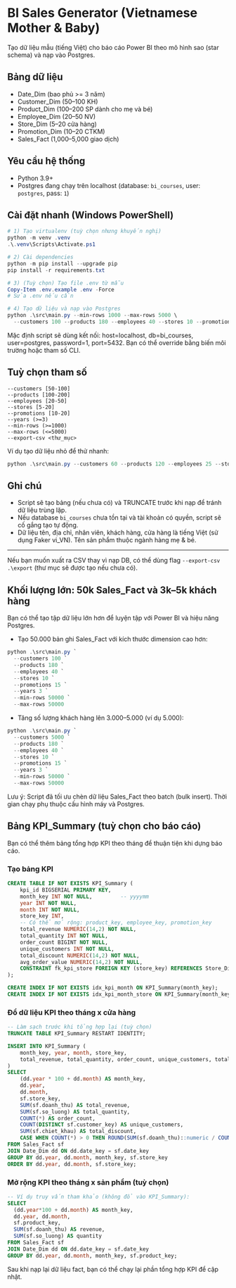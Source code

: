 # BI Sales Generator (Vietnamese Mother & Baby)

Tạo dữ liệu mẫu (tiếng Việt) cho báo cáo Power BI theo mô hình sao (star schema) và nạp vào Postgres.

## Bảng dữ liệu
- Date_Dim (bao phủ >= 3 năm)
- Customer_Dim (50–100 KH)
- Product_Dim (100–200 SP dành cho mẹ và bé)
- Employee_Dim (20–50 NV)
- Store_Dim (5–20 cửa hàng)
- Promotion_Dim (10–20 CTKM)
- Sales_Fact (1,000–5,000 giao dịch)

## Yêu cầu hệ thống
- Python 3.9+
- Postgres đang chạy trên localhost (database: `bi_courses`, user: `postgres`, pass: `1`)

## Cài đặt nhanh (Windows PowerShell)
```powershell
# 1) Tạo virtualenv (tuỳ chọn nhưng khuyến nghị)
python -m venv .venv
.\.venv\Scripts\Activate.ps1

# 2) Cài dependencies
python -m pip install --upgrade pip
pip install -r requirements.txt

# 3) (Tuỳ chọn) Tạo file .env từ mẫu
Copy-Item .env.example .env -Force
# Sửa .env nếu cần

# 4) Tạo dữ liệu và nạp vào Postgres
python .\src\main.py --min-rows 1000 --max-rows 5000 \
  --customers 100 --products 180 --employees 40 --stores 10 --promotions 15 --years 3
```

Mặc định script sẽ dùng kết nối: host=localhost, db=bi_courses, user=postgres, password=1, port=5432. Bạn có thể override bằng biến môi trường hoặc tham số CLI.

## Tuỳ chọn tham số
```
--customers [50-100]
--products [100-200]
--employees [20-50]
--stores [5-20]
--promotions [10-20]
--years (>=3)
--min-rows (>=1000)
--max-rows (<=5000)
--export-csv <thư_mục>
```

Ví dụ tạo dữ liệu nhỏ để thử nhanh:
```powershell
python .\src\main.py --customers 60 --products 120 --employees 25 --stores 8 --promotions 12 --years 3 --min-rows 1200 --max-rows 2400
```

## Ghi chú
- Script sẽ tạo bảng (nếu chưa có) và TRUNCATE trước khi nạp để tránh dữ liệu trùng lặp.
- Nếu database `bi_courses` chưa tồn tại và tài khoản có quyền, script sẽ cố gắng tạo tự động.
- Dữ liệu tên, địa chỉ, nhân viên, khách hàng, cửa hàng là tiếng Việt (sử dụng Faker vi_VN). Tên sản phẩm thuộc ngành hàng mẹ & bé.

---

Nếu bạn muốn xuất ra CSV thay vì nạp DB, có thể dùng flag `--export-csv .\export` (thư mục sẽ được tạo nếu chưa có).

## Khối lượng lớn: 50k Sales_Fact và 3k–5k khách hàng

Bạn có thể tạo tập dữ liệu lớn hơn để luyện tập với Power BI và hiệu năng Postgres.

- Tạo 50.000 bản ghi Sales_Fact với kích thước dimension cao hơn:

```powershell
python .\src\main.py `
  --customers 100 `
  --products 180 `
  --employees 40 `
  --stores 10 `
  --promotions 15 `
  --years 3 `
  --min-rows 50000 `
  --max-rows 50000
```

- Tăng số lượng khách hàng lên 3.000–5.000 (ví dụ 5.000):

```powershell
python .\src\main.py `
  --customers 5000 `
  --products 180 `
  --employees 40 `
  --stores 10 `
  --promotions 15 `
  --years 3 `
  --min-rows 50000 `
  --max-rows 50000
```

Lưu ý: Script đã tối ưu chèn dữ liệu Sales_Fact theo batch (bulk insert). Thời gian chạy phụ thuộc cấu hình máy và Postgres.

## Bảng KPI_Summary (tuỳ chọn cho báo cáo)

Bạn có thể thêm bảng tổng hợp KPI theo tháng để thuận tiện khi dựng báo cáo.

### Tạo bảng KPI

```sql
CREATE TABLE IF NOT EXISTS KPI_Summary (
    kpi_id BIGSERIAL PRIMARY KEY,
    month_key INT NOT NULL,         -- yyyymm
    year INT NOT NULL,
    month INT NOT NULL,
    store_key INT,
    -- Có thể mở rộng: product_key, employee_key, promotion_key
    total_revenue NUMERIC(14,2) NOT NULL,
    total_quantity INT NOT NULL,
    order_count BIGINT NOT NULL,
    unique_customers INT NOT NULL,
    total_discount NUMERIC(14,2) NOT NULL,
    avg_order_value NUMERIC(14,2) NOT NULL,
    CONSTRAINT fk_kpi_store FOREIGN KEY (store_key) REFERENCES Store_Dim(store_key)
);

CREATE INDEX IF NOT EXISTS idx_kpi_month ON KPI_Summary(month_key);
CREATE INDEX IF NOT EXISTS idx_kpi_month_store ON KPI_Summary(month_key, store_key);
```

### Đổ dữ liệu KPI theo tháng x cửa hàng

```sql
-- Làm sạch trước khi tổng hợp lại (tuỳ chọn)
TRUNCATE TABLE KPI_Summary RESTART IDENTITY;

INSERT INTO KPI_Summary (
    month_key, year, month, store_key,
    total_revenue, total_quantity, order_count, unique_customers, total_discount, avg_order_value
)
SELECT
    (dd.year * 100 + dd.month) AS month_key,
    dd.year,
    dd.month,
    sf.store_key,
    SUM(sf.doanh_thu) AS total_revenue,
    SUM(sf.so_luong) AS total_quantity,
    COUNT(*) AS order_count,
    COUNT(DISTINCT sf.customer_key) AS unique_customers,
    SUM(sf.chiet_khau) AS total_discount,
    CASE WHEN COUNT(*) > 0 THEN ROUND(SUM(sf.doanh_thu)::numeric / COUNT(*), 2) ELSE 0 END AS avg_order_value
FROM Sales_Fact sf
JOIN Date_Dim dd ON dd.date_key = sf.date_key
GROUP BY dd.year, dd.month, month_key, sf.store_key
ORDER BY dd.year, dd.month, sf.store_key;
```

### Mở rộng KPI theo tháng x sản phẩm (tuỳ chọn)

```sql
-- Ví dụ truy vấn tham khảo (không đổ vào KPI_Summary):
SELECT
  (dd.year*100 + dd.month) AS month_key,
  dd.year, dd.month,
  sf.product_key,
  SUM(sf.doanh_thu) AS revenue,
  SUM(sf.so_luong) AS quantity
FROM Sales_Fact sf
JOIN Date_Dim dd ON dd.date_key = sf.date_key
GROUP BY dd.year, dd.month, month_key, sf.product_key;
```

Sau khi nạp lại dữ liệu fact, bạn có thể chạy lại phần tổng hợp KPI để cập nhật.
